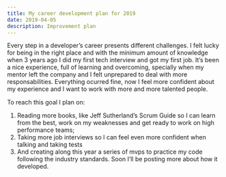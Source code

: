 ```yaml
---
title: My career development plan for 2019
date: 2019-04-05
description: Improvement plan
---
```

Every step in a developer’s career presents different challenges. I felt lucky for being in the right place and with the minimum amount of knowledge when 3 years ago I did my first tech interview and got my first job. It’s been a nice experience, full of learning and overcoming, specially when my mentor left the company and I felt unprepared to deal with more responsabilities. Everything ocurred fine, now I feel more confident about my experience and I want to work with more and more talented people.

To reach this goal I plan on:
1. Reading more books, like Jeff Sutherland’s Scrum Guide so I can learn from the best, work on my weaknesses and get ready to work on high performance teams;
2. Taking more job interviews so I can feel even more confident when talking and taking tests
3. And creating along this year a series of mvps to practice my code following the industry standards. Soon I’ll be posting more about how it developed.